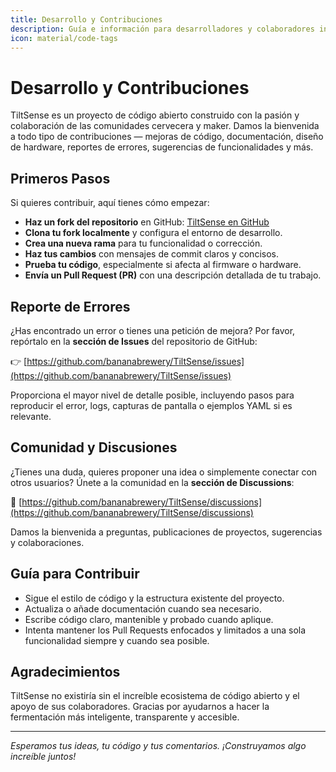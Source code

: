```yaml
---
title: Desarrollo y Contribuciones
description: Guía e información para desarrolladores y colaboradores interesados en mejorar TiltSense.
icon: material/code-tags
---
```


# Desarrollo y Contribuciones

TiltSense es un proyecto de código abierto construido con la pasión y colaboración de las comunidades cervecera y maker.
Damos la bienvenida a todo tipo de contribuciones — mejoras de código, documentación, diseño de hardware, reportes de
errores, sugerencias de funcionalidades y más.

## Primeros Pasos

Si quieres contribuir, aquí tienes cómo empezar:

- **Haz un fork del repositorio** en GitHub: [TiltSense en GitHub](https://github.com/bananabrewery/TiltSense)
- **Clona tu fork localmente** y configura el entorno de desarrollo.
- **Crea una nueva rama** para tu funcionalidad o corrección.
- **Haz tus cambios** con mensajes de commit claros y concisos.
- **Prueba tu código**, especialmente si afecta al firmware o hardware.
- **Envía un Pull Request (PR)** con una descripción detallada de tu trabajo.

## Reporte de Errores

¿Has encontrado un error o tienes una petición de mejora? Por favor, repórtalo en la **sección de Issues** del
repositorio de GitHub:

👉 [https://github.com/bananabrewery/TiltSense/issues](https://github.com/bananabrewery/TiltSense/issues)

Proporciona el mayor nivel de detalle posible, incluyendo pasos para reproducir el error, logs, capturas de pantalla o
ejemplos YAML si es relevante.

## Comunidad y Discusiones

¿Tienes una duda, quieres proponer una idea o simplemente conectar con otros usuarios? Únete a la comunidad en la **sección de Discussions**:

💬 [https://github.com/bananabrewery/TiltSense/discussions](https://github.com/bananabrewery/TiltSense/discussions)

Damos la bienvenida a preguntas, publicaciones de proyectos, sugerencias y colaboraciones.

## Guía para Contribuir

- Sigue el estilo de código y la estructura existente del proyecto.
- Actualiza o añade documentación cuando sea necesario.
- Escribe código claro, mantenible y probado cuando aplique.
- Intenta mantener los Pull Requests enfocados y limitados a una sola funcionalidad siempre y cuando sea posible.

## Agradecimientos

TiltSense no existiría sin el increíble ecosistema de código abierto y el apoyo de sus colaboradores. Gracias por
ayudarnos a hacer la fermentación más inteligente, transparente y accesible.

---

*Esperamos tus ideas, tu código y tus comentarios. ¡Construyamos algo increíble juntos!*

